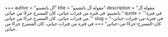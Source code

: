 +++
author = "آل باتشينو"
title = "مقولة آل باتشينو"
description = "مقولة آل باتشينو: في فترة من فترات حياتي، كان المسرح جزءًا من حياتي."
quote = '''في فترة من فترات حياتي، كان المسرح جزءًا من حياتي.'''
slug = "في-فترة-من-فترات-حياتي-كان-المسرح-جزءًا-من-حياتي"
+++
في فترة من فترات حياتي، كان المسرح جزءًا من حياتي.
